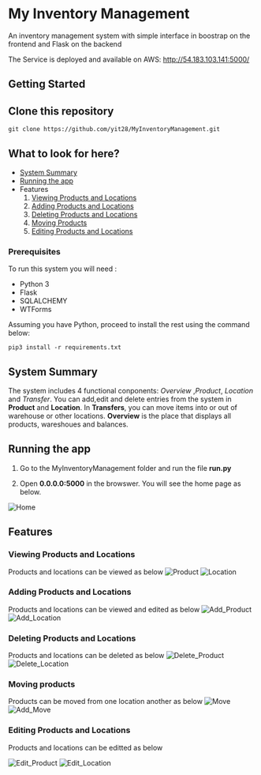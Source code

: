 # My Inventory Management
An inventory management system with simple interface in boostrap on the frontend and Flask on the backend

The Service is deployed and available on AWS: http://54.183.103.141:5000/
## Getting Started


## Clone this repository

```
git clone https://github.com/yit28/MyInventoryManagement.git
```
## What to look for here?
- [System Summary](#system-summary)
- [Running the app](#running-the-app)
- Features
  1. [Viewing Products and Locations](#viewing-products-and-locations)
  2. [Adding Products and Locations](#adding-products-and-locations)
  3. [Deleting Products and Locations](#deleting-products-and-locations)
  4. [Moving Products](#moving-products)
  5. [Editing Products and Locations](#editing-products-and-locations)
### Prerequisites

To run this system you will need :

- Python 3
- Flask
- SQLALCHEMY
- WTForms

Assuming you have Python, proceed to install the rest using the command below:

```
pip3 install -r requirements.txt
```
## System Summary

The system includes 4 functional conponents:  *Overview* ,*Product*, *Location* and *Transfer*. You can  add,edit and delete entries from the system in **Product** and **Location**. In **Transfers**, you can move items into or out of warehouse or other locations. **Overview** is the place that displays all products, wareshoues and balances.


## Running the app
1) Go to the MyInventoryManagement folder and run the file **run.py**


2) Open **0.0.0.0:5000** in the browswer. You will see the home page as below.

![Home](myinventory/screenshots/Home.png)

## Features

### Viewing Products and Locations
Products and locations can be viewed as below
![Product](myinventory/screenshots/Product.png)
![Location](myinventory/screenshots/Location.png)


### Adding Products and Locations
Products and locations can be viewed and edited as below
![Add_Product](myinventory/screenshots/Add_Product.png)
![Add_Location](myinventory/screenshots/Add_Location.png)


### Deleting Products and Locations
Products and locations can be deleted as below
![Delete_Product](myinventory/screenshots/Delete_Product.png)
![Delete_Location](myinventory/screenshots/Delete_Location.png)


### Moving products
Products can be moved from one location another as below
![Move](myinventory/screenshots/Move.png)
![Add_Move](myinventory/screenshots/Add_Move.png)

### Editing Products and Locations
Products and locations can be editted as below

![Edit_Product](myinventory/screenshots/Edit_Product.png)
![Edit_Location](myinventory/screenshots/Edit_Location.png)

